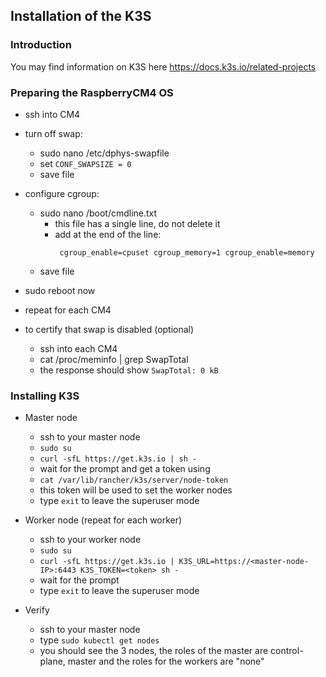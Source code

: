 ## Installation of the K3S

### Introduction

You may find information on K3S here https://docs.k3s.io/related-projects

### Preparing the RaspberryCM4 OS

- ssh into CM4
- turn off swap:
  - sudo nano /etc/dphys-swapfile
  - set `CONF_SWAPSIZE = 0`
  - save file
- configure cgroup:

  - sudo nano /boot/cmdline.txt
    - this file has a single line, do not delete it
    - add at the end of the line:
      ```
       cgroup_enable=cpuset cgroup_memory=1 cgroup_enable=memory
      ```
  - save file

- sudo reboot now

- repeat for each CM4

- to certify that swap is disabled (optional)
  - ssh into each CM4
  - cat /proc/meminfo | grep SwapTotal
  - the response should show `SwapTotal: 0 kB`

### Installing K3S

- Master node

  - ssh to your master node
  - `sudo su`
  - `curl -sfL https://get.k3s.io | sh -`
  - wait for the prompt and get a token using
  - `cat /var/lib/rancher/k3s/server/node-token`
  - this token will be used to set the worker nodes
  - type `exit` to leave the superuser mode

- Worker node (repeat for each worker)

  - ssh to your worker node
  - `sudo su`
  - `curl -sfL https://get.k3s.io | K3S_URL=https://<master-node-IP>:6443 K3S_TOKEN=<token> sh -`
  - wait for the prompt
  - type `exit` to leave the superuser mode

- Verify
  - ssh to your master node
  - type `sudo kubectl get nodes`
  - you should see the 3 nodes, the roles of the master are control-plane, master and the roles for the workers are "none"
